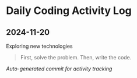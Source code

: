 # Daily Coding Activity Log

## 2024-11-20

Exploring new technologies

> First, solve the problem. Then, write the code.

*Auto-generated commit for activity tracking*
